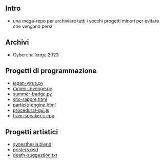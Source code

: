 ## Intro
- una mega-repo per archiviare tutti i vecchi progetti minori per evitare che vengano persi

## Archivi
- Cyberchallenge 2023

## Progetti di programmazione
- [japan-virus.py](prj_japan-virus/README.md)
- [ramen-revenge.py](prj_ramen-revenge/README.md)
- [summer-badge.py](prj_summer-badge/README.md)
- [sito-rappre.html](prj_sito-rappre/README.md)
- [particle-engine.html](prj_particle-engine/README.md)
- [procedural-gui.js](prj_procedural-gui/README.md)
- [train-speaker.c.cpp](prj_train-speaker/README.md)

## Progetti artistici
- [synesthesia.blend](prj_synesthesia/README.md)
- [posters.psd](prj_posters/README.md)
- [death-suggestion.txt](prj_death-suggestion/README.md)